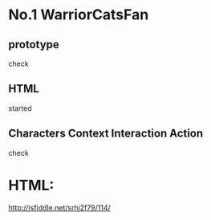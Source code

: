 # No.1 WarriorCatsFan
## prototype 
check
## HTML
started
## Characters Context Interaction Action
check

# HTML:

http://jsfiddle.net/srhj2f79/114/
